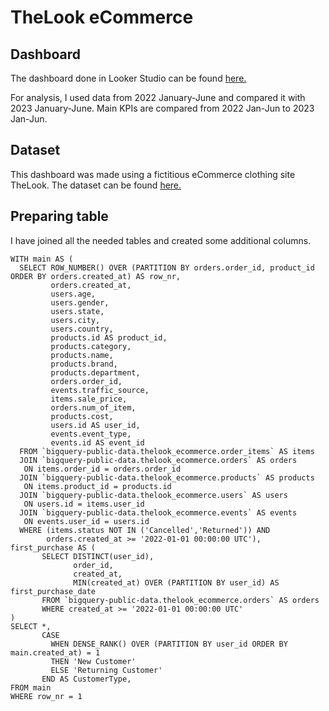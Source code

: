 # TheLook eCommerce
## Dashboard
The dashboard done in Looker Studio can be found [here.](https://lookerstudio.google.com/reporting/ad9397fe-1829-40dc-ba57-076815e7ebcd)

For analysis, I used data from 2022 January-June and compared it with 2023 January-June. 
Main KPIs are compared from 2022 Jan-Jun to 2023 Jan-Jun. 
## Dataset
This dashboard was made using a fictitious eCommerce clothing site TheLook.
The dataset can be found [here.](https://console.cloud.google.com/marketplace/product/bigquery-public-data/thelook-ecommerce?project=silicon-park-391909)

## Preparing table
I have joined all the needed tables and created some additional columns.

```
WITH main AS (
  SELECT ROW_NUMBER() OVER (PARTITION BY orders.order_id, product_id ORDER BY orders.created_at) AS row_nr,
         orders.created_at,
         users.age,
         users.gender,
         users.state,
         users.city,
         users.country,
         products.id AS product_id,
         products.category,
         products.name,
         products.brand,
         products.department,
         orders.order_id,
         events.traffic_source,
         items.sale_price,
         orders.num_of_item,
         products.cost,
         users.id AS user_id,
         events.event_type,
         events.id AS event_id
  FROM `bigquery-public-data.thelook_ecommerce.order_items` AS items
  JOIN `bigquery-public-data.thelook_ecommerce.orders` AS orders
   ON items.order_id = orders.order_id
  JOIN `bigquery-public-data.thelook_ecommerce.products` AS products
   ON items.product_id = products.id
  JOIN `bigquery-public-data.thelook_ecommerce.users` AS users
   ON users.id = items.user_id
  JOIN `bigquery-public-data.thelook_ecommerce.events` AS events
   ON events.user_id = users.id
  WHERE (items.status NOT IN ('Cancelled','Returned')) AND 	
        orders.created_at >= '2022-01-01 00:00:00 UTC'),
first_purchase AS (
       SELECT DISTINCT(user_id),
              order_id,
              created_at,
              MIN(created_at) OVER (PARTITION BY user_id) AS first_purchase_date
       FROM `bigquery-public-data.thelook_ecommerce.orders` AS orders
       WHERE created_at >= '2022-01-01 00:00:00 UTC'
)
SELECT *,
       CASE
         WHEN DENSE_RANK() OVER (PARTITION BY user_id ORDER BY main.created_at) = 1
         THEN 'New Customer'
         ELSE 'Returning Customer'
       END AS CustomerType,
FROM main
WHERE row_nr = 1
```

